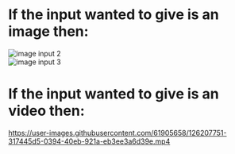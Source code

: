 # If the input wanted to give is an image then:

![image input 2](https://user-images.githubusercontent.com/61905658/126207661-4c2d9837-6b20-42da-af5d-918494fb4d8a.jpg)  
![image input 3](https://user-images.githubusercontent.com/61905658/126207700-484cb8e3-3f6b-4269-9a44-e3e2e2a679e1.png)   
 # If the input wanted to give is an video then:
https://user-images.githubusercontent.com/61905658/126207751-317445d5-0394-40eb-921a-eb3ee3a6d39e.mp4

